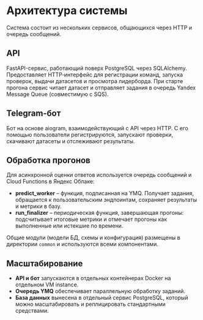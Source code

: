 # Архитектура системы

Система состоит из нескольких сервисов, общающихся через HTTP и очередь сообщений.

## API
FastAPI-сервис, работающий поверх PostgreSQL через SQLAlchemy. Предоставляет HTTP‑интерфейс для регистрации команд, запуска проверок, выдачи датасетов и просмотра лидерборда. При старте прогона сервис читает датасет и отправляет задания в очередь Yandex Message Queue (совместимую с SQS).

## Telegram-бот
Бот на основе aiogram, взаимодействующий с API через HTTP. С его помощью пользователи регистрируются, запускают проверки, скачивают датасеты и отслеживают результаты.

## Обработка прогонов
Для асинхронной оценки ответов используется очередь сообщений и Cloud Functions в Яндекс Облаке:
- **predict_worker** – функция, подписанная на YMQ. Получает задания, обращается к пользовательским эндпоинтам, сохраняет результаты и метрики в базу.
- **run_finalizer** – периодическая функция, завершающая прогоны: подсчитывает итоговые метрики и отмечает прогоны как выполненные или истекшие по времени.

Общие модули (модели БД, схемы и конфигурация) размещены в директории `common` и используются всеми компонентами.

## Масштабирование
- **API и бот** запускаются в отдельных контейнерах Docker на отдельном VM instance.
- **Очередь YMQ** обеспечивает параллельную обработку заданий.
- **База данных** вынесена в отдельный сервис PostgreSQL, который можно масштабировать и реплицировать стандартными средствами.
